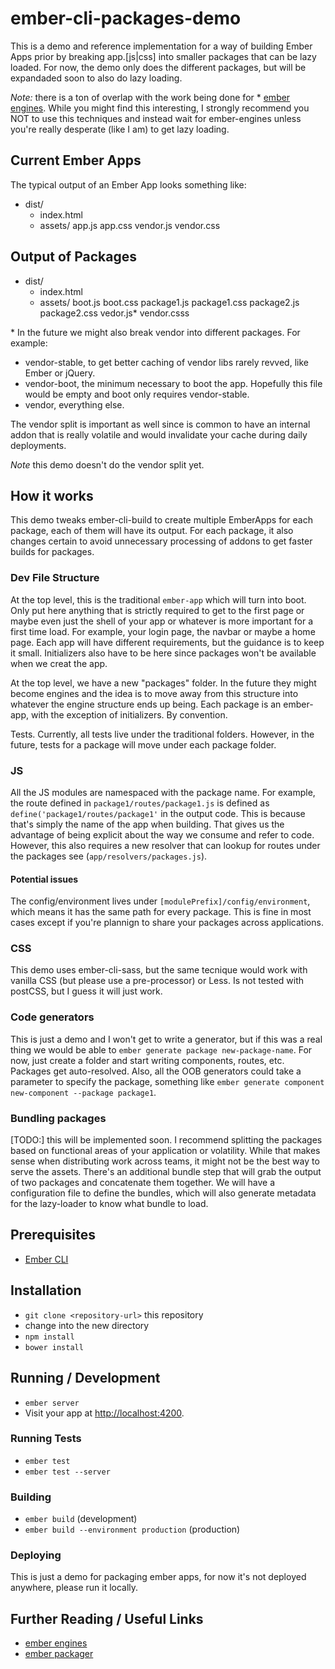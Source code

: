 # ember-cli-packages-demo

This is a demo and reference implementation for a way of building Ember Apps prior by breaking app.[js|css] into smaller packages that can be lazy loaded. For now, the demo only does the different packages, but will be expandaded soon to also do lazy loading. 

*Note:* there is a ton of overlap with the work being done for * [ember engines](https://github.com/dgeb/ember-engines). While you might find this interesting, I strongly recommend you NOT to use this techniques and instead wait for ember-engines unless you're really desperate (like I am) to get lazy loading. 

## Current Ember Apps

The typical output of an Ember App looks something like: 

- dist/
  - index.html
  - assets/
    app.js
    app.css
    vendor.js
    vendor.css

## Output of Packages  

- dist/
  - index.html
  - assets/
    boot.js
    boot.css
    package1.js
    package1.css
    package2.js
    package2.css
    vedor.js*
    vendor.csss

\* In the future we might also break vendor into different packages. For example: 

* vendor-stable, to get better caching of vendor libs rarely revved, like Ember or jQuery. 
* vendor-boot, the minimum necessary to boot the app. Hopefully this file would be empty and boot only requires vendor-stable. 
* vendor, everything else. 

The vendor split is important as well since is common to have an internal addon that is really volatile and would invalidate your cache during daily deployments.  

*Note* this demo doesn't do the vendor split yet. 

## How it works

This demo tweaks ember-cli-build to create multiple EmberApps for each package, each of them will have its output. For each package, it also changes certain to avoid unnecessary processing of addons to get faster builds for packages. 

### Dev File Structure

At the top level, this is the traditional `ember-app` which will turn into boot. Only put here anything that is strictly required to get to the first page or maybe even just the shell of your app or whatever is more important for a first time load. For example, your login page, the navbar or maybe a home page. Each app will have different requirements, but the guidance is to keep it small. Initializers also have to be here since packages won't be available when we creat the app. 

At the top level, we have a new "packages" folder. In the future they might become engines and the idea is to move away from this structure into whatever the engine structure ends up being. Each package is an ember-app, with the exception of initializers. By convention. 

Tests. Currently, all tests live under the traditional folders. However, in the future, tests for a package will move under each package folder. 

### JS

All the JS modules are namespaced with the package name. For example, the route defined in `package1/routes/package1.js` is defined as `define('package1/routes/package1'` in the output code. This is because that's simply the name of the app when building. That gives us the advantage of being explicit about the way we consume and refer to code. However, this also requires a new resolver that can lookup for routes under the packages see (`app/resolvers/packages.js`). 

#### Potential issues

The config/environment lives under `[modulePrefix]/config/environment`, which means it has the same path for every package. This is fine in most cases except if you're plannign to share your packages across applications. 


### CSS 

This demo uses ember-cli-sass, but the same tecnique would work with vanilla CSS (but please use a pre-processor) or Less. Is not tested with postCSS, but I guess it will just work. 

### Code generators

This is just a demo and I won't get to write a generator, but if this was a real thing we would be able to `ember generate package new-package-name`. For now, just create a folder and start writing components, routes, etc. Packages get auto-resolved. Also, all the OOB generators could take a parameter to specify the package, something like `ember generate component new-component --package package1`. 

### Bundling packages

[TODO:] this will be implemented soon. I recommend splitting the packages based on functional areas of your application or volatility. While that makes sense when distributing work across teams, it might not be the best way to serve the assets. There's an additional bundle step that will grab the output of two packages and concatenate them together. We will have a configuration file to define the bundles, which will also generate metadata for the lazy-loader to know what bundle to load. 

## Prerequisites

* [Ember CLI](http://www.ember-cli.com/)

## Installation

* `git clone <repository-url>` this repository
* change into the new directory
* `npm install`
* `bower install`

## Running / Development

* `ember server`
* Visit your app at [http://localhost:4200](http://localhost:4200).

### Running Tests

* `ember test`
* `ember test --server`

### Building

* `ember build` (development)
* `ember build --environment production` (production)

### Deploying

This is just a demo for packaging ember apps, for now it's not deployed anywhere, please run it locally. 

## Further Reading / Useful Links

* [ember engines](https://github.com/dgeb/ember-engines)
* [ember packager](https://github.com/chadhietala/ember-cli-packager)
